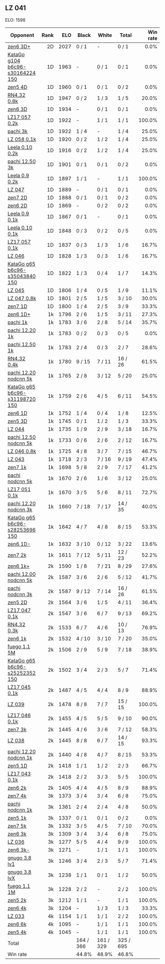 ## LZ 041 ##

ELO: 1598

Opponent | Rank | ELO | Black | White | Total | Win rate
---------|-----:|----:|-------|-------|-------|-------:
[zen6 3D+](zen6%203D+.md) | 2D | 2027 | 0 / 1 | - | 0 / 1 | 0.0%
[KataGo g104 b6c96-s30164224 150](KataGo%20g104%20b6c96-s30164224%20150.md) | 1D | 1963 | - | 0 / 1 | 0 / 1 | 0.0%
[zen5 4D](zen5%204D.md) | 1D | 1960 | 0 / 1 | 0 / 1 | 0 / 2 | 0.0%
[RN4.32 0.8k](RN4.32%200.8k.md) | 1D | 1947 | 0 / 2 | 1 / 3 | 1 / 5 | 20.0%
[zen6 3D](zen6%203D.md) | 1D | 1934 | - | 0 / 1 | 0 / 1 | 0.0%
[LZ17 057 0.2k](LZ17%20057%200.2k.md) | 1D | 1922 | - | 1 / 1 | 1 / 1 | 100.0%
[pachi 3k](pachi%203k.md) | 1D | 1922 | 1 / 4 | - | 1 / 4 | 25.0%
[LZ 058 0.1k](LZ%20058%200.1k.md) | 1D | 1920 | 0 / 2 | 1 / 2 | 1 / 4 | 25.0%
[Leela 0.10 0.2k](Leela%200.10%200.2k.md) | 1D | 1916 | 0 / 2 | 1 / 2 | 1 / 4 | 25.0%
[pachi 12.50 3k](pachi%2012.50%203k.md) | 1D | 1901 | 0 / 1 | 0 / 1 | 0 / 2 | 0.0%
[Leela 0.9 0.2k](Leela%200.9%200.2k.md) | 1D | 1897 | 1 / 1 | - | 1 / 1 | 100.0%
[LZ 047](LZ%20047.md) | 1D | 1889 | - | 0 / 1 | 0 / 1 | 0.0%
[zen7 2D](zen7%202D.md) | 1D | 1888 | 0 / 1 | 0 / 1 | 0 / 2 | 0.0%
[zen6 2D](zen6%202D.md) | 1D | 1869 | - | 0 / 2 | 0 / 2 | 0.0%
[Leela 0.9 0.1k](Leela%200.9%200.1k.md) | 1D | 1867 | 0 / 1 | - | 0 / 1 | 0.0%
[Leela 0.10 0.1k](Leela%200.10%200.1k.md) | 1D | 1848 | 0 / 3 | 0 / 2 | 0 / 5 | 0.0%
[LZ17 057 0.1k](LZ17%20057%200.1k.md) | 1D | 1837 | 0 / 3 | 1 / 3 | 1 / 6 | 16.7%
[LZ 046](LZ%20046.md) | 1D | 1828 | 1 / 3 | 0 / 3 | 1 / 6 | 16.7%
[KataGo g65 b6c96-s35043840 150](KataGo%20g65%20b6c96-s35043840%20150.md) | 1D | 1822 | 1 / 3 | 0 / 4 | 1 / 7 | 14.3%
[LZ 045](LZ%20045.md) | 1D | 1806 | 1 / 4 | 0 / 5 | 1 / 9 | 11.1%
[LZ 047 0.8k](LZ%20047%200.8k.md) | 1D | 1801 | 2 / 5 | 1 / 5 | 3 / 10 | 30.0%
[zen7 1D](zen7%201D.md) | 1D | 1800 | 1 / 4 | 2 / 5 | 3 / 9 | 33.3%
[zen6 1D+](zen6%201D+.md) | 1k | 1796 | 2 / 6 | 1 / 5 | 3 / 11 | 27.3%
[pachi 1k](pachi%201k.md) | 1k | 1783 | 3 / 6 | 2 / 8 | 5 / 14 | 35.7%
[pachi 12.20 1k](pachi%2012.20%201k.md) | 1k | 1783 | 0 / 2 | 0 / 3 | 0 / 5 | 0.0%
[pachi 12.50 1k](pachi%2012.50%201k.md) | 1k | 1783 | 2 / 4 | 0 / 3 | 2 / 7 | 28.6%
[RN4.32 0.4k](RN4.32%200.4k.md) | 1k | 1780 | 9 / 15 | 7 / 11 | 16 / 26 | 61.5%
[pachi 12.20 nodcnn 5k](pachi%2012.20%20nodcnn%205k.md) | 1k | 1765 | 2 / 8 | 3 / 12 | 5 / 20 | 25.0%
[KataGo g65 b6c96-s31198720 150](KataGo%20g65%20b6c96-s31198720%20150.md) | 1k | 1759 | 2 / 6 | 4 / 5 | 6 / 11 | 54.5%
[zen6 1D](zen6%201D.md) | 1k | 1752 | 1 / 4 | 0 / 4 | 1 / 8 | 12.5%
[zen5 3D](zen5%203D.md) | 1k | 1745 | 0 / 1 | 1 / 2 | 1 / 3 | 33.3%
[LZ 044](LZ%20044.md) | 1k | 1735 | 1 / 9 | 2 / 9 | 3 / 18 | 16.7%
[pachi 12.50 nodcnn 5k](pachi%2012.50%20nodcnn%205k.md) | 1k | 1733 | 0 / 6 | 2 / 6 | 2 / 12 | 16.7%
[LZ 046 0.8k](LZ%20046%200.8k.md) | 1k | 1725 | 4 / 8 | 3 / 7 | 7 / 15 | 46.7%
[LZ 043](LZ%20043.md) | 1k | 1718 | 2 / 3 | 7 / 16 | 9 / 19 | 47.4%
[zen7 1k](zen7%201k.md) | 1k | 1698 | 5 / 8 | 2 / 9 | 7 / 17 | 41.2%
[pachi nodcnn 5k](pachi%20nodcnn%205k.md) | 1k | 1670 | 2 / 6 | 1 / 6 | 3 / 12 | 25.0%
[LZ17 051 0.1k](LZ17%20051%200.1k.md) | 1k | 1670 | 3 / 5 | 5 / 6 | 8 / 11 | 72.7%
[pachi 12.20 nodcnn 3k](pachi%2012.20%20nodcnn%203k.md) | 1k | 1660 | 7 / 18 | 7 / 17 | 14 / 35 | 40.0%
[KataGo g65 b6c96-s28253696 150](KataGo%20g65%20b6c96-s28253696%20150.md) | 1k | 1642 | 4 / 7 | 4 / 8 | 8 / 15 | 53.3%
[zen6 1D-](zen6%201D-.md) | 1k | 1632 | 3 / 10 | 0 / 12 | 3 / 22 | 13.6%
[zen7 2k](zen7%202k.md) | 1k | 1611 | 7 / 12 | 5 / 11 | 12 / 23 | 52.2%
[zen6 1k+](zen6%201k+.md) | 2k | 1590 | 1 / 8 | 7 / 21 | 8 / 29 | 27.6%
[pachi 12.00 nodcnn 5k](pachi%2012.00%20nodcnn%205k.md) | 2k | 1587 | 3 / 6 | 2 / 6 | 5 / 12 | 41.7%
[pachi nodcnn 3k](pachi%20nodcnn%203k.md) | 2k | 1587 | 9 / 12 | 7 / 14 | 16 / 26 | 61.5%
[zen5 2D](zen5%202D.md) | 2k | 1564 | 3 / 6 | 1 / 5 | 4 / 11 | 36.4%
[LZ17 047 0.1k](LZ17%20047%200.1k.md) | 2k | 1547 | 3 / 6 | 6 / 7 | 9 / 13 | 69.2%
[RN4.32 0.3k](RN4.32%200.3k.md) | 2k | 1533 | 6 / 7 | 4 / 6 | 10 / 13 | 76.9%
[zen6 1k](zen6%201k.md) | 2k | 1532 | 4 / 10 | 3 / 10 | 7 / 20 | 35.0%
[fuego 1.1 5M](fuego%201.1%205M.md) | 2k | 1506 | 2 / 9 | 5 / 9 | 7 / 18 | 38.9%
[KataGo g65 b6c96-s25252352 150](KataGo%20g65%20b6c96-s25252352%20150.md) | 2k | 1502 | 3 / 4 | 2 / 3 | 5 / 7 | 71.4%
[LZ17 045 0.1k](LZ17%20045%200.1k.md) | 2k | 1487 | 4 / 5 | 4 / 4 | 8 / 9 | 88.9%
[LZ 039](LZ%20039.md) | 2k | 1478 | 8 / 8 | 7 / 7 | 15 / 15 | 100.0%
[LZ17 046 0.1k](LZ17%20046%200.1k.md) | 2k | 1455 | 4 / 5 | 5 / 5 | 9 / 10 | 90.0%
[zen7 3k](zen7%203k.md) | 2k | 1445 | 4 / 6 | 3 / 6 | 7 / 12 | 58.3%
[LZ 038](LZ%20038.md) | 2k | 1445 | 8 / 8 | 6 / 7 | 14 / 15 | 93.3%
[pachi 12.20 nodcnn 1k](pachi%2012.20%20nodcnn%201k.md) | 2k | 1440 | 4 / 8 | 4 / 7 | 8 / 15 | 53.3%
[zen5 1D](zen5%201D.md) | 2k | 1418 | 1 / 1 | 1 / 2 | 2 / 3 | 66.7%
[LZ17 043 0.1k](LZ17%20043%200.1k.md) | 2k | 1418 | 2 / 2 | 3 / 3 | 5 / 5 | 100.0%
[zen6 2k](zen6%202k.md) | 2k | 1405 | 4 / 4 | 4 / 5 | 8 / 9 | 88.9%
[zen7 4k](zen7%204k.md) | 3k | 1373 | 3 / 4 | 3 / 4 | 6 / 8 | 75.0%
[pachi nodcnn 1k](pachi%20nodcnn%201k.md) | 3k | 1361 | 2 / 4 | 2 / 4 | 4 / 8 | 50.0%
[zen5 1k](zen5%201k.md) | 3k | 1337 | 0 / 1 | 0 / 1 | 0 / 2 | 0.0%
[zen7 5k](zen7%205k.md) | 3k | 1332 | 3 / 5 | 4 / 5 | 7 / 10 | 70.0%
[zen6 3k](zen6%203k.md) | 3k | 1309 | 3 / 4 | 3 / 4 | 6 / 8 | 75.0%
[LZ 036](LZ%20036.md) | 3k | 1277 | 5 / 5 | 4 / 4 | 9 / 9 | 100.0%
[zen6 3k-](zen6%203k-.md) | 3k | 1271 | - | 1 / 1 | 1 / 1 | 100.0%
[gnugo 3.8 lv1](gnugo%203.8%20lv1.md) | 3k | 1246 | 3 / 4 | 2 / 3 | 5 / 7 | 71.4%
[gnugo 3.8 lvX](gnugo%203.8%20lvX.md) | 3k | 1238 | 1 / 1 | 0 / 1 | 1 / 2 | 50.0%
[fuego 1.1 1M](fuego%201.1%201M.md) | 3k | 1228 | 2 / 2 | - | 2 / 2 | 100.0%
[zen5 2k](zen5%202k.md) | 3k | 1212 | 1 / 1 | - | 1 / 1 | 100.0%
[zen6 4k](zen6%204k.md) | 3k | 1204 | - | 1 / 3 | 1 / 3 | 33.3%
[LZ 033](LZ%20033.md) | 4k | 1154 | 1 / 1 | 1 / 1 | 2 / 2 | 100.0%
[zen6 6k](zen6%206k.md) | 4k | 1095 | - | 1 / 1 | 1 / 1 | 100.0%
[zen5 4k](zen5%204k.md) | 4k | 1045 | - | 1 / 1 | 1 / 1 | 100.0%
Total | | | 164 / 366 | 161 / 329 | 325 / 695 | 
Win rate| | | 44.8% | 48.9% | 46.8% | 

